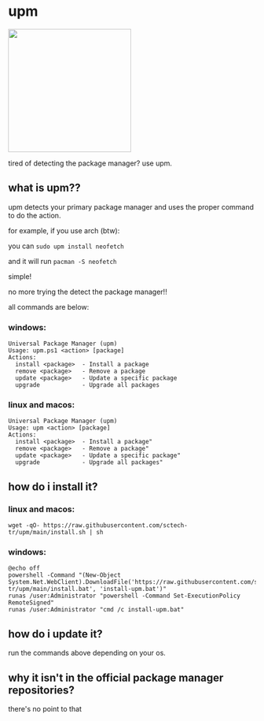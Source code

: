 # upm
<img src="https://raw.githubusercontent.com/sctech-tr/upm/main/upm.png" width="250" height="250">

tired of detecting the package manager? use upm.
## what is upm??
upm detects your primary package manager and uses the proper command to do the action.

for example, if you use arch (btw):

you can ```sudo upm install neofetch```

and it will run ```pacman -S neofetch```

simple!

no more trying the detect the package manager!!

all commands are below:
### windows:
```
Universal Package Manager (upm)
Usage: upm.ps1 <action> [package]
Actions:
  install <package>  - Install a package
  remove <package>   - Remove a package
  update <package>   - Update a specific package
  upgrade            - Upgrade all packages
```
### linux and macos:
```
Universal Package Manager (upm)
Usage: upm <action> [package]
Actions:
  install <package>  - Install a package"
  remove <package>   - Remove a package"
  update <package>   - Update a specific package"
  upgrade            - Upgrade all packages"
```
## how do i install it?
### linux and macos:
```
wget -qO- https://raw.githubusercontent.com/sctech-tr/upm/main/install.sh | sh
```
### windows:
```
@echo off
powershell -Command "(New-Object System.Net.WebClient).DownloadFile('https://raw.githubusercontent.com/sctech-tr/upm/main/install.bat', 'install-upm.bat')"
runas /user:Administrator "powershell -Command Set-ExecutionPolicy RemoteSigned"
runas /user:Administrator "cmd /c install-upm.bat"
```
## how do i update it?
run the commands above depending on your os.
## why it isn't in the official package manager repositories?
there's no point to that
